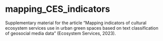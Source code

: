 # mapping_CES_indicators
Supplementary material for the article “Mapping indicators of cultural ecosystem services use in urban green spaces based on text classification of geosocial media data” (Ecosystem Services, 2023).
